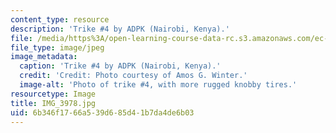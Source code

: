 ```yaml
---
content_type: resource
description: 'Trike #4 by ADPK (Nairobi, Kenya).'
file: /media/https%3A/open-learning-course-data-rc.s3.amazonaws.com/ec-721-wheelchair-design-in-developing-countries-spring-2009/6b346f1766a539d685d41b7da4de6b03_IMG_3978.jpg
file_type: image/jpeg
image_metadata:
  caption: 'Trike #4 by ADPK (Nairobi, Kenya).'
  credit: 'Credit: Photo courtesy of Amos G. Winter.'
  image-alt: 'Photo of trike #4, with more rugged knobby tires.'
resourcetype: Image
title: IMG_3978.jpg
uid: 6b346f17-66a5-39d6-85d4-1b7da4de6b03
---
```

